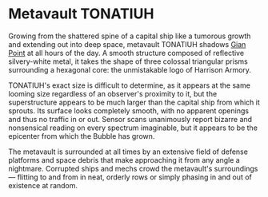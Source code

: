 # Metavault TONATIUH

Growing from the shattered spine of a capital ship like a tumorous growth and extending out into deep space, metavault TONATIUH shadows [Gian Point](gian-point.md) at all hours of the day. A smooth structure composed of reflective silvery-white metal, it takes the shape of three colossal triangular prisms surrounding a hexagonal core: the unmistakable logo of Harrison Armory.

TONATIUH's exact size is difficult to determine, as it appears at the same looming size regardless of an observer's proximity to it, but the superstructure appears to be much larger than the capital ship from which it sprouts. Its surface looks completely smooth, with no apparent openings and thus no traffic in or out. Sensor scans unanimously report bizarre and nonsensical reading on every spectrum imaginable, but it appears to be the epicenter from which the Bubble has grown.

The metavault is surrounded at all times by an extensive field of defense platforms and space debris that make approaching it from any angle a nightmare. Corrupted ships and mechs crowd the metavault's surroundings — flitting to and from in neat, orderly rows or simply phasing in and out of existence at random.

